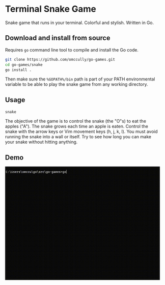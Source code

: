 # Terminal Snake Game

Snake game that runs in your terminal. Colorful and stylish. Written in Go.

## Download and install from source

Requires `go` command line tool to compile and install the Go code.

```bash
git clone https://github.com/omccully/go-games.git
cd go-games/snake
go install .
```

Then make sure the `%GOPATH%/bin` path is part of your PATH environmental variable to be able to play the snake game from any working directory.

## Usage

`snake`

The objective of the game is to control the snake (the "O"s) to eat the apples ("A"). The snake grows each time an apple is eaten. Control the snake with the arrow keys or Vim movement keys (h, j, k, l). You must avoid running the snake into a wall or itself. Try to see how long you can make your snake without hitting anything.

## Demo

![Snake Game Demo](/snake-demo.gif)
